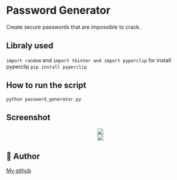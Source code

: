 # Password Generator
Create secure passwords that are impossible to crack.

## Libraly used
`import random` and `import tkinter and import pyperclip`
for install pyperclip
`pip install pyperclip`

## How to run the script
`python password_generator.py`

## Screenshot
<div align="center"><img src="https://user-images.githubusercontent.com/50146617/146649143-0b00e222-7b99-4d98-96c5-7d2040e00560.png"></div>
<div align="center"><img src="https://user-images.githubusercontent.com/50146617/146649273-2b7263f3-5fdc-41e8-8cb6-538db2933c0a.png"></div>



## 🤖 Author
[My github](https://github.com/Omer-Blk)

